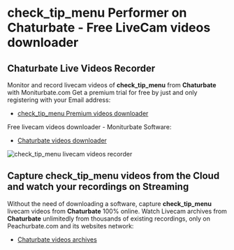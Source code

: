 # check_tip_menu Performer on Chaturbate - Free LiveCam videos downloader

## Chaturbate Live Videos Recorder

Monitor and record livecam videos of **check_tip_menu** from **Chaturbate** with Moniturbate.com
Get a premium trial for free by just and only registering with your Email address:
* [check_tip_menu Premium videos downloader](https://moniturbate.com/request-demo-licence-key.html)

Free livecam videos downloader - Moniturbate Software:
* [Chaturbate videos downloader](https://moniturbate.com/moniturbate-download-software.html)

![check_tip_menu livecam videos recorder](https://peachurnet.com/templates/moniturbate-software.png)


## Capture check_tip_menu videos from the Cloud and watch your recordings on Streaming

Without the need of downloading a software, capture **check_tip_menu** livecam videos from **Chaturbate** 100% online.
Watch Livecam archives from **Chaturbate** unlimitedly from thousands of existing recordings, only on Peachurbate.com and its websites network:
* [Chaturbate videos archives](https://peachurnet.com/)